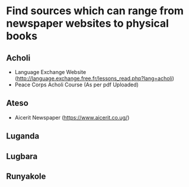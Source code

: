 # Find sources which can range from newspaper websites to physical books
## Acholi
* Language Exchange Website (http://language.exchange.free.fr/lessons_read.php?lang=acholi)
* Peace Corps Acholi Course (As per pdf Uploaded)

## Ateso
* Aicerit Newspaper (https://www.aicerit.co.ug/)

## Luganda

## Lugbara

## Runyakole
